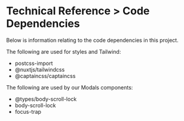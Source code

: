 # Technical Reference > Code Dependencies

Below is information relating to the code dependencies in this project.

The following are used for styles and Tailwind:

- postcss-import
- @nuxtjs/tailwindcss
- @captaincss/captaincss

The following are used by our Modals components:

- @types/body-scroll-lock
- body-scroll-lock
- focus-trap

